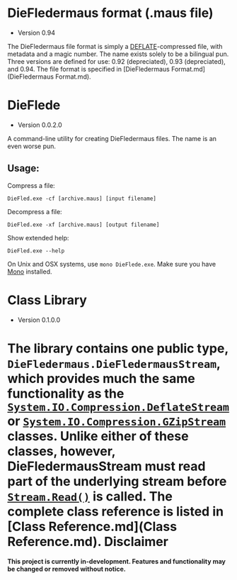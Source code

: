 ﻿DieFledermaus format (.maus file)
=================================
* Version 0.94

The DieFledermaus file format is simply a [DEFLATE](http://en.wikipedia.org/wiki/DEFLATE)-compressed file, with metadata and a magic number. The name exists solely to be a bilingual pun. Three versions are defined for use: 0.92 (depreciated), 0.93 (depreciated), and 0.94. The file format is specified in [DieFledermaus Format.md](DieFledermaus Format.md).

DieFlede
========
* Version 0.0.2.0

A command-line utility for creating DieFledermaus files. The name is an even worse pun.

Usage:
------
Compress a file:
```
DieFled.exe -cf [archive.maus] [input filename]
```

Decompress a file:
```
DieFled.exe -xf [archive.maus] [output filename]
```

Show extended help:
```
DieFled.exe --help
```

On Unix and OSX systems, use `mono DieFlede.exe`. Make sure you have [Mono](http://www.mono-project.com/) installed.

Class Library
=============
* Version 0.1.0.0

The library contains one public type, `DieFledermaus.DieFledermausStream`, which provides much the same functionality as the [`System.IO.Compression.DeflateStream`](https://msdn.microsoft.com/en-us/library/system.io.compression.deflatestream.aspx) or [`System.IO.Compression.GZipStream`](https://msdn.microsoft.com/en-us/library/system.io.compression.gzipstream.aspx) classes. Unlike either of these classes, however, DieFledermausStream must read part of the underlying stream before [`Stream.Read()`](https://msdn.microsoft.com/en-us/library/system.io.stream.read%28v=vs.110%29.aspx) is called. The complete class reference is listed in [Class Reference.md](Class Reference.md).
Disclaimer
==========
**This project is currently in-development. Features and functionality may be changed or removed without notice.**
